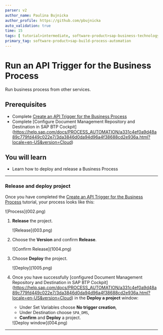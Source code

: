 ```yaml
---
parser: v2
author_name: Paulina Bujnicka
author_profile: https://github.com/pbujnicka
auto_validation: true
time: 15
tags: [ tutorial>intermediate, software-product>sap-business-technology-platform, tutorial>free-tier]
primary_tag: software-product>sap-build-process-automation
---
```


# Run an API Trigger for the Business Process
<!-- description --> Run business process from other services.

## Prerequisites
 - Complete [Create an API Trigger for the Business Process](spa-dox-create-process-api-trigger)
 - Complete [Configure Document Management Repository and Destination in SAP BTP Cockpit] (https://help.sap.com/docs/PROCESS_AUTOMATION/a331c4ef0a9d48a89c779fd449c022e7/3da3846d0da94d96a4f38688cd2e936a.html?locale=en-US&version=Cloud)

## You will learn
  - Learn how to deploy and release a Business Process

---

### Release and deploy project


Once you have completed the [Create an API Trigger for the Business Process](spa-dox-create-process-api-trigger) tutorial, your process looks like this:

<!-- border -->![Process](002.png)

1. **Release** the project.

    <!-- border -->![Release](003.png)

2. Choose the **Version** and confirm **Release**.

    <!-- border -->![Confirm Release](1004.png)

3. Choose **Deploy** the project.

    <!-- border -->![Deploy](1005.png)

4. Once you have successfully [configured Document Management Repository and Destination in SAP BTP Cockpit] (https://help.sap.com/docs/PROCESS_AUTOMATION/a331c4ef0a9d48a89c779fd449c022e7/3da3846d0da94d96a4f38688cd2e936a.html?locale=en-US&version=Cloud) in the **Deploy a project** window:

    - Under Set Variables choose **No trigger creation**,
    - Under Destination choose `SPA_DMS`,
    - **Confirm** and **Deploy** a project.

    <!-- border -->![Deploy window](004.png)







---
